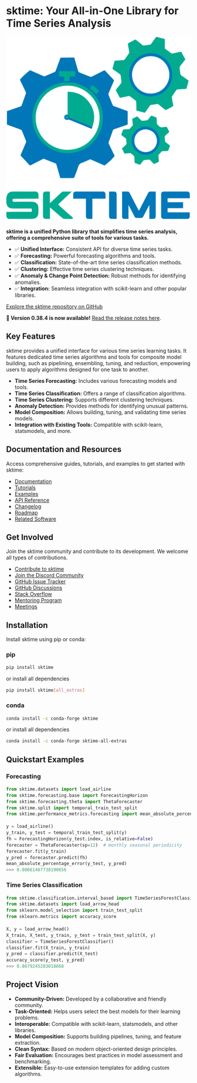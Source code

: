 # sktime: Your All-in-One Library for Time Series Analysis

[![sktime Logo](https://github.com/sktime/sktime/blob/main/docs/source/images/sktime-logo.svg?raw=true)](https://www.sktime.net)

**sktime is a unified Python library that simplifies time series analysis, offering a comprehensive suite of tools for various tasks.**

*   ✅ **Unified Interface:** Consistent API for diverse time series tasks.
*   ✅ **Forecasting:** Powerful forecasting algorithms and tools.
*   ✅ **Classification:** State-of-the-art time series classification methods.
*   ✅ **Clustering:**  Effective time series clustering techniques.
*   ✅ **Anomaly & Change Point Detection:** Robust methods for identifying anomalies.
*   ✅ **Integration:** Seamless integration with scikit-learn and other popular libraries.

[Explore the sktime repository on GitHub](https://github.com/sktime/sktime)

**🚀 Version 0.38.4 is now available!** [Read the release notes here](https://www.sktime.net/en/latest/changelog.html).

## Key Features

sktime provides a unified interface for various time series learning tasks. It features dedicated time series algorithms and tools for composite model building, such as pipelining, ensembling, tuning, and reduction, empowering users to apply algorithms designed for one task to another.

*   **Time Series Forecasting:**  Includes various forecasting models and tools.
*   **Time Series Classification:** Offers a range of classification algorithms.
*   **Time Series Clustering:** Supports different clustering techniques.
*   **Anomaly Detection:** Provides methods for identifying unusual patterns.
*   **Model Composition:** Allows building, tuning, and validating time series models.
*   **Integration with Existing Tools:** Compatible with scikit-learn, statsmodels, and more.

## Documentation and Resources

Access comprehensive guides, tutorials, and examples to get started with sktime:

*   [Documentation](https://www.sktime.net/en/stable/users.html)
*   [Tutorials](https://www.sktime.net/en/latest/tutorials.html)
*   [Examples](https://www.sktime.net/en/latest/examples.html)
*   [API Reference](https://www.sktime.net/en/latest/api_reference.html)
*   [Changelog](https://www.sktime.net/en/latest/changelog.html)
*   [Roadmap](https://www.sktime.net/en/latest/roadmap.html)
*   [Related Software](https://www.sktime.net/en/latest/related_software.html)

## Get Involved

Join the sktime community and contribute to its development.  We welcome all types of contributions.

*   [Contribute to sktime](https://www.sktime.net/en/latest/get_involved/contributing.html)
*   [Join the Discord Community](https://discord.com/invite/54ACzaFsn7)
*   [GitHub Issue Tracker](https://github.com/sktime/sktime/issues)
*   [GitHub Discussions](https://github.com/sktime/sktime/discussions)
*   [Stack Overflow](https://stackoverflow.com/questions/tagged/sktime)
*   [Mentoring Program](https://github.com/sktime/mentoring)
*   [Meetings](https://calendar.google.com/calendar/u/0/embed?src=sktime.toolbox@gmail.com&ctz=UTC)

## Installation

Install sktime using pip or conda:

### pip

```bash
pip install sktime
```

or install all dependencies

```bash
pip install sktime[all_extras]
```

### conda

```bash
conda install -c conda-forge sktime
```

or install all dependencies

```bash
conda install -c conda-forge sktime-all-extras
```

## Quickstart Examples

### Forecasting

```python
from sktime.datasets import load_airline
from sktime.forecasting.base import ForecastingHorizon
from sktime.forecasting.theta import ThetaForecaster
from sktime.split import temporal_train_test_split
from sktime.performance_metrics.forecasting import mean_absolute_percentage_error

y = load_airline()
y_train, y_test = temporal_train_test_split(y)
fh = ForecastingHorizon(y_test.index, is_relative=False)
forecaster = ThetaForecaster(sp=12)  # monthly seasonal periodicity
forecaster.fit(y_train)
y_pred = forecaster.predict(fh)
mean_absolute_percentage_error(y_test, y_pred)
>>> 0.08661467738190656
```

### Time Series Classification

```python
from sktime.classification.interval_based import TimeSeriesForestClassifier
from sktime.datasets import load_arrow_head
from sklearn.model_selection import train_test_split
from sklearn.metrics import accuracy_score

X, y = load_arrow_head()
X_train, X_test, y_train, y_test = train_test_split(X, y)
classifier = TimeSeriesForestClassifier()
classifier.fit(X_train, y_train)
y_pred = classifier.predict(X_test)
accuracy_score(y_test, y_pred)
>>> 0.8679245283018868
```

## Project Vision

*   **Community-Driven:** Developed by a collaborative and friendly community.
*   **Task-Oriented:** Helps users select the best models for their learning problems.
*   **Interoperable:** Compatible with scikit-learn, statsmodels, and other libraries.
*   **Model Composition:** Supports building pipelines, tuning, and feature extraction.
*   **Clean Syntax:** Based on modern object-oriented design principles.
*   **Fair Evaluation:** Encourages best practices in model assessment and benchmarking.
*   **Extensible:** Easy-to-use extension templates for adding custom algorithms.